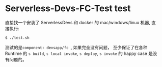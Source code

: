 # Serverless-Devs-FC-Test test

直接找一个安装了 ServerlessDevs 和 docker 的 mac/windows/linux 机器, 直接执行:

```
$ ./test.sh
```

测试的是`component: devsapp/fc `, 如果完全没有问题， 至少保证了在各种 Runtime 的 `s build`,  `s local invoke`,  `s deploy`, `s invoke` 的 happy case 是没有问题的。

